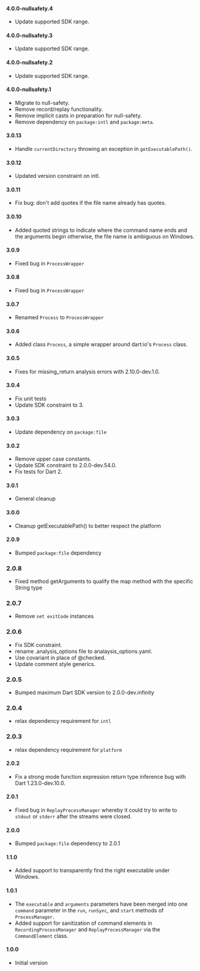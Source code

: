 #### 4.0.0-nullsafety.4

* Update supported SDK range.

#### 4.0.0-nullsafety.3

* Update supported SDK range.

#### 4.0.0-nullsafety.2

* Update supported SDK range.

#### 4.0.0-nullsafety.1

* Migrate to null-safety.
* Remove record/replay functionality.
* Remove implicit casts in preparation for null-safety.
* Remove dependency on `package:intl` and `package:meta`.

#### 3.0.13

* Handle `currentDirectory` throwing an exception in `getExecutablePath()`.

#### 3.0.12

* Updated version constraint on intl.

#### 3.0.11

* Fix bug: don't add quotes if the file name already has quotes.

#### 3.0.10

* Added quoted strings to indicate where the command name ends and the arguments
begin otherwise, the file name is ambiguous on Windows.

#### 3.0.9

* Fixed bug in `ProcessWrapper`

#### 3.0.8

* Fixed bug in `ProcessWrapper`

#### 3.0.7

* Renamed `Process` to `ProcessWrapper`

#### 3.0.6

* Added class `Process`, a simple wrapper around dart:io's `Process` class.

#### 3.0.5

* Fixes for missing_return analysis errors with 2.10.0-dev.1.0.

#### 3.0.4

* Fix unit tests
* Update SDK constraint to 3.

#### 3.0.3

* Update dependency on `package:file`

#### 3.0.2

* Remove upper case constants.
* Update SDK constraint to 2.0.0-dev.54.0.
* Fix tests for Dart 2.

#### 3.0.1

* General cleanup

#### 3.0.0

* Cleanup getExecutablePath() to better respect the platform

#### 2.0.9

* Bumped `package:file` dependency

### 2.0.8

* Fixed method getArguments to qualify the map method with the specific
  String type

### 2.0.7

* Remove `set exitCode` instances

### 2.0.6

* Fix SDK constraint.
* rename .analysis_options file to analaysis_options.yaml.
* Use covariant in place of @checked.
* Update comment style generics.

### 2.0.5

* Bumped maximum Dart SDK version to 2.0.0-dev.infinity

### 2.0.4

* relax dependency requirement for `intl`

### 2.0.3

* relax dependency requirement for `platform`

#### 2.0.2

* Fix a strong mode function expression return type inference bug with Dart
  1.23.0-dev.10.0.

#### 2.0.1

* Fixed bug in `ReplayProcessManager` whereby it could try to write to `stdout`
  or `stderr` after the streams were closed.

#### 2.0.0

* Bumped `package:file` dependency to 2.0.1

#### 1.1.0

* Added support to transparently find the right executable under Windows.

#### 1.0.1

* The `executable` and `arguments` parameters have been merged into one
  `command` parameter in the `run`, `runSync`, and `start` methods of
  `ProcessManager`.
* Added support for sanitization of command elements in
  `RecordingProcessManager` and `ReplayProcessManager` via the `CommandElement`
  class.

#### 1.0.0

* Initial version
